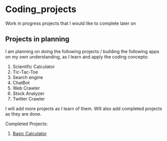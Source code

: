# Coding_projects
Work in progress projects that I would like to complete later on

## Projects in planning

I am planning on doing the following projects / building the following apps on my own understanding, as I learn and apply the coding concepts:

1. Scientific Calculator
2. Tic-Tac-Toe
3. Search engine
4. ChatBot
5. Web Crawler
6. Stock Analyzer
7. Twitter Crawler


I will add more projects as I learn of them. Will also add completed projects as they are done.

Completed Projects:

1. <a href='https://github.com/samiulsaqi/Basic_calculator.git'>Basic Calculator</a>  
